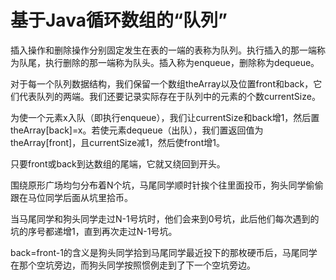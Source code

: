 # 基于Java循环数组的“队列”

插入操作和删除操作分别固定发生在表的一端的表称为队列。执行插入的那一端称为队尾，执行删除的那一端称为队头。插入称为enqueue，删除称为dequeue。

对于每一个队列数据结构，我们保留一个数组theArray以及位置front和back，它们代表队列的两端。我们还要记录实际存在于队列中的元素的个数currentSize。

为使一个元素x入队（即执行enqueue），我们让currentSize和back增1，然后置theArray[back]=x。若使元素dequeue（出队），我们置返回值为theArray[front]，且currentSize减1，然后使front增1。

只要front或back到达数组的尾端，它就又绕回到开头。

围绕原形广场均匀分布着N个坑，马尾同学顺时针挨个往里面投币，狗头同学偷偷跟在马位同学后面从坑里拾币。

当马尾同学和狗头同学走过N-1号坑时，他们会来到0号坑，此后他们每次遇到的坑的序号都递增1，直到再次走过N-1号坑。

back=front-1的含义是狗头同学拾到马尾同学最近投下的那枚硬币后，马尾同学在那个空坑旁边，而狗头同学按照惯例走到了下一个空坑旁边。
